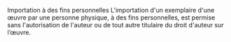 Importation à des fins personnelles
L'importation d'un exemplaire d'une œuvre par une personne physique, à des fins
personnelles, est permise sans l'autorisation de l'auteur ou de tout autre titulaire du droit
d'auteur sur l’œuvre.